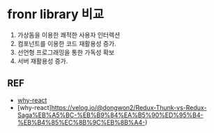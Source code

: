 # fronr library 비교

1. 가상돔을 이용한 쾌적한 사용자 인터렉션
2. 컴포넌트를 이용한 코드 재활용성 증가.
3. 선언형 프로그래밍을 통한 가독성 확보
4. 서버 재활용성 증가.





## REF
- [why-react](https://velog.io/@wooder2050/%EB%A6%AC%EC%95%A1%ED%8A%B8React%EB%8A%94-%EC%99%9C-%EC%93%B0%EB%8A%94-%EA%B1%B4%EB%8D%B0)
- [why-react]https://velog.io/@dongwon2/Redux-Thunk-vs-Redux-Saga%EB%A5%BC-%EB%B9%84%EA%B5%90%ED%95%B4-%EB%B4%85%EC%8B%9C%EB%8B%A4-)